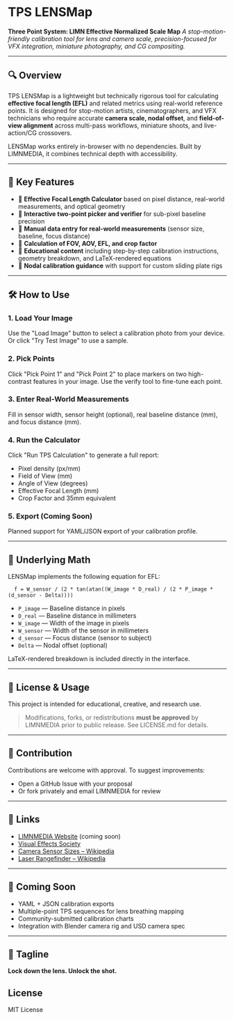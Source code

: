 # TPS LENSMap

**Three Point System: LIMN Effective Normalized Scale Map**
*A stop-motion-friendly calibration tool for lens and camera scale, precision-focused for VFX integration, miniature photography, and CG compositing.*

---

## 🔍 Overview

TPS LENSMap is a lightweight but technically rigorous tool for calculating **effective focal length (EFL)** and related metrics using real-world reference points. It is designed for stop-motion artists, cinematographers, and VFX technicians who require accurate **camera scale, nodal offset**, and **field-of-view alignment** across multi-pass workflows, miniature shoots, and live-action/CG crossovers.

LENSMap works entirely in-browser with no dependencies. Built by LIMNMEDIA, it combines technical depth with accessibility.

---

## 🎯 Key Features

* 🔢 **Effective Focal Length Calculator** based on pixel distance, real-world measurements, and optical geometry
* 🎯 **Interactive two-point picker and verifier** for sub-pixel baseline precision
* 📏 **Manual data entry for real-world measurements** (sensor size, baseline, focus distance)
* 📐 **Calculation of FOV, AOV, EFL, and crop factor**
* 🧠 **Educational content** including step-by-step calibration instructions, geometry breakdown, and LaTeX-rendered equations
* 📸 **Nodal calibration guidance** with support for custom sliding plate rigs

---

## 🛠️ How to Use

### 1. Load Your Image

Use the "Load Image" button to select a calibration photo from your device. Or click "Try Test Image" to use a sample.

### 2. Pick Points

Click "Pick Point 1" and "Pick Point 2" to place markers on two high-contrast features in your image. Use the verify tool to fine-tune each point.

### 3. Enter Real-World Measurements

Fill in sensor width, sensor height (optional), real baseline distance (mm), and focus distance (mm).

### 4. Run the Calculator

Click "Run TPS Calculation" to generate a full report:

* Pixel density (px/mm)
* Field of View (mm)
* Angle of View (degrees)
* Effective Focal Length (mm)
* Crop Factor and 35mm equivalent

### 5. Export (Coming Soon)

Planned support for YAML/JSON export of your calibration profile.

---

## 📐 Underlying Math

LENSMap implements the following equation for EFL:

```
  f = W_sensor / (2 * tan(atan((W_image * D_real) / (2 * P_image * (d_sensor - Delta))))
```

* `P_image` — Baseline distance in pixels
* `D_real` — Baseline distance in millimeters
* `W_image` — Width of the image in pixels
* `W_sensor` — Width of the sensor in millimeters
* `d_sensor` — Focus distance (sensor to subject)
* `Delta` — Nodal offset (optional)

LaTeX-rendered breakdown is included directly in the interface.


---

## 🔐 License & Usage

This project is intended for educational, creative, and research use.

> Modifications, forks, or redistributions **must be approved** by LIMNMEDIA prior to public release. See LICENSE.md for details.

---

## 🙋 Contribution

Contributions are welcome with approval. To suggest improvements:

* Open a GitHub Issue with your proposal
* Or fork privately and email LIMNMEDIA for review

---

## 🔗 Links

* [LIMNMEDIA Website](https://limn.media) (coming soon)
* [Visual Effects Society](https://www.visualeffectssociety.com)
* [Camera Sensor Sizes – Wikipedia](https://en.wikipedia.org/wiki/Image_sensor_format)
* [Laser Rangefinder – Wikipedia](https://en.wikipedia.org/wiki/Laser_rangefinder)

---

## 🧪 Coming Soon

* YAML + JSON calibration exports
* Multiple-point TPS sequences for lens breathing mapping
* Community-submitted calibration charts
* Integration with Blender camera rig and USD camera spec

---

## 🏁 Tagline

**Lock down the lens. Unlock the shot.**

## License
MIT License 